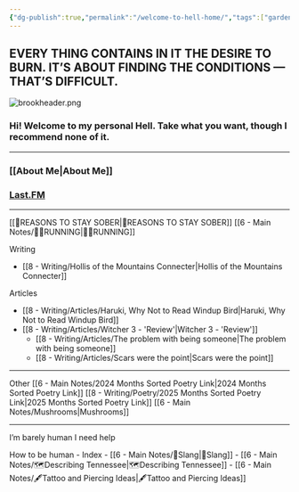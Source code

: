 ```yaml
---
{"dg-publish":true,"permalink":"/welcome-to-hell-home/","tags":["gardenEntry"]}
---
```


## EVERY THING CONTAINS IN IT THE DESIRE TO BURN. IT’S ABOUT FINDING THE CONDITIONS — THAT’S DIFFICULT.

![brookheader.png](/img/user/Z-Images/brookheader.png)

### Hi! Welcome to my personal Hell. Take what you want, though I recommend none of it.

- - -

### [[About Me\|About Me]]
### [Last.FM](https://www.last.fm/user/AnIntenseAugust)

- - -

[[🍺REASONS TO STAY SOBER\|🍺REASONS TO STAY SOBER]]
[[6 - Main Notes/🏃‍♀️RUNNING\|🏃‍♀️RUNNING]]

Writing
- [[8 - Writing/Hollis of the Mountains Connecter\|Hollis of the Mountains Connecter]]

Articles
- [[8 - Writing/Articles/Haruki, Why Not to Read Windup Bird\|Haruki, Why Not to Read Windup Bird]]
- [[8 - Writing/Articles/Witcher 3 - 'Review'\|Witcher 3 - 'Review']]
	- [[8 - Writing/Articles/The problem with being someone\|The problem with being someone]]
	- [[8 - Writing/Articles/Scars were the point\|Scars were the point]]

- - -

Other
[[6 - Main Notes/2024 Months Sorted Poetry Link\|2024 Months Sorted Poetry Link]]
[[8 - Writing/Poetry/2025 Months Sorted Poetry Link\|2025 Months Sorted Poetry Link]]
[[6 - Main Notes/Mushrooms\|Mushrooms]]


- - -


I’m barely human
I need help

How to be human - Index
	- [[6 - Main Notes/💯Slang\|💯Slang]] 
	- [[6 - Main Notes/🗺️Describing Tennessee\|🗺️Describing Tennessee]]
	- [[6 - Main Notes/🖋️Tattoo and Piercing Ideas\|🖋️Tattoo and Piercing Ideas]]














